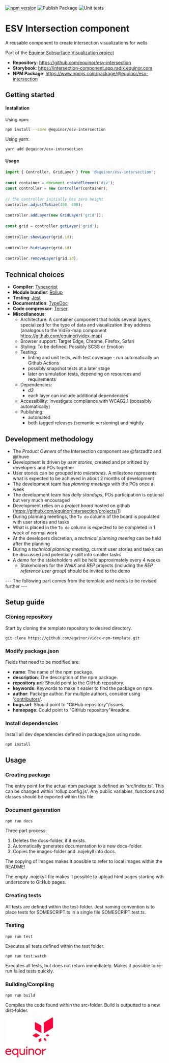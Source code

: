 [![npm version](https://badge.fury.io/js/%40equinor%2Fesv-intersection.svg)](https://badge.fury.io/js/%40equinor%2Fesv-intersection)
![Publish Package](https://github.com/equinor/esv-intersection/workflows/Publish%20Package/badge.svg)
![Unit tests](https://github.com/equinor/esv-intersection/workflows/Unit%20tests/badge.svg)
# ESV Intersection component
A reusable component to create intersection visualizations for wells

Part of the [Equinor Subsurface Visualization project](https://github.com/equinor/esv)

- **Repository**: https://github.com/equinor/esv-intersection
- **Storybook**: https://intersection-component.app.radix.equinor.com
- **NPM Package**: https://www.npmjs.com/package/@equinor/esv-intersection

## Getting started

#### Installation
Using npm:
```bash
npm install --save @equinor/esv-intersection
```
Using yarn:
```bash
yarn add @equinor/esv-intersection
```

#### Usage

```javascript
import { Controller, GridLayer } from '@equinor/esv-intersection';

const container = document.createElement('div');
const controller = new Controller(container);

// the controller initially has zero height
controller.adjustToSize(400, 400);

controller.addLayer(new GridLayer('grid'));

const grid = controller.getLayer('grid');

controller.showLayer(grid.id);

controller.hideLayer(grid.id)

controller.removeLayer(grid.id);

```

## Technical choices

- **Compiler**: [Typescript](https://www.npmjs.com/package/typescript)
- **Module bundler**: [Rollup](https://www.npmjs.com/package/rollup)
- **Testing**: [Jest](https://www.npmjs.com/package/jest)
- **Documentation**: [TypeDoc](https://www.npmjs.com/package/typedoc)
- **Code compressor**: [Terser](https://www.npmjs.com/package/terser)
- **Miscellaneous**:
  - Architecture: A container component that holds several layers, specialized for the type of data and visualization they address (analogous to the VidEx-map component https://github.com/equinor/videx-map)
  - Browser support: Target Edge, Chrome, Firefox, Safari
  - Styling: To be defined. Possibly SCSS or Emotion
  - Testing:
    - linting and unit tests, with test coverage - run automatically on Github Actions
    - possibly snapshot tests at a later stage
    - later on simulation tests, depending on resources and requirements
  - Dependencies:
    - _d3_
    - each layer can include additional dependencies
  - Accessibility: investigate compliance with WCAG2.1 (poossibly automatically)
  - Publishing:
    - automated
    - both tagged releases (semantic versioning) and nightly


## Development methodology
- The _Product Owners_ of the Intersection component are @farzadfz and @thuve
- Development is driven by _user stories_, created and prioritized by developers and POs together
- User stories can be grouped into _milestones_. A milestone represents what is expected to be achieved in about 2 months of development
- The development team has _planning meetings_ with the POs once a week
- The development team has _daily standups_, POs participation is optional but very much encouraged
- Development relies on a _project board_ hosted on github (https://github.com/equinor/intersection/projects/1)
- During planning meetings, the `To do` column of the board is populated with user stories and tasks
- What is placed in the `To do` column is expected to be completed in 1 week of normal work
- At the developers discretion, a _technical planning meeting_ can be held after the planning
- During a _technical planning meeting_, current user stories and tasks can be discussed and potentially split into smaller tasks
- A _demo_ for the stakeholders will be held approximately every 4 weeks
  - Stakeholders for the _WellX_ and _REP_ projects (including the _REP reference user group_) should be invited to the demo



--- The following part comes from the template and needs to be revised further ---
## Setup guide

### Cloning repository

Start by cloning the template repository to desired directory.

```
git clone https://github.com/equinor/videx-npm-template.git
```

### Modify package.json

Fields that need to be modified are:

- **name**: The name of the npm package.
- **description**: The description of the npm package.
- **repository.url**: Should point to the GitHub repository.
- **keywords**: Keywords to make it easier to find the package on npm.
- **author**: Package author. For multiple authors, consider using '[contributors](https://docs.npmjs.com/files/package.json#people-fields-author-contributors)'.
- **bugs.url**: Should point to "GitHub repository"/issues.
- **homepage**: Could point to "GitHub repository"#readme.

### Install dependencies

Install all dev dependencies defined in package.json using node.

```
npm install
```

## Usage

### Creating package

The entry point for the actual npm package is defined as 'src/index.ts'. This can be changed within 'rollup.config.js'.
Any public variables, functions and classes should be exported within this file.

### Document generation

```
npm run docs
```

Three part process:

1. Deletes the docs-folder, if it exists.
2. Automatically generates documentation to a new docs-folder.
3. Copies the images-folder and .nojekyll into docs.

The copying of images makes it possible to refer to local images within the README!

The empty .nojekyll file makes it possible to upload html pages starting wth underscore to GitHub pages.

### Creating tests

All tests are defined within the test-folder. Jest naming convention is to place tests for SOMESCRIPT.ts in a single file SOMESCRIPT.test.ts.

### Testing

```
npm run test
```

Executes all tests defined within the test folder.

```
npm run test:watch
```

Executes all tests, but does not return immediately. Makes it possible to re-run failed tests quickly.

### Building/Compiling

```
npm run build
```

Compiles the code found within the src-folder. Build is outputted to a new dist-folder.

![Equinor Logo](images/equinor-logo.png)
